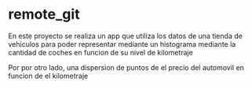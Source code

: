 # remote_git
En este proyecto se realiza un app que utiliza los datos de una tienda de vehiculos para poder representar mediante un histograma mediante la cantidad de coches en funcion de su nivel de kilometraje 

Por por otro lado, una dispersion de puntos de el precio del automovil en funcion de el kilometraje 
